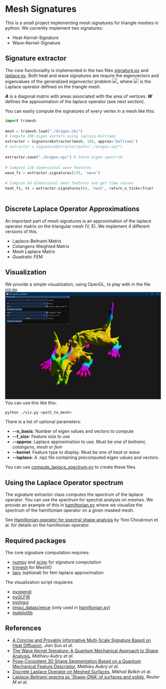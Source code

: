 # Mesh Signatures
This is a small project implementing mesh signatures for triangle meshes in python.
We currently implement two signatures:
- Heat-Kernel-Signature
- Wave-Kernel-Signature

## Signature extractor

The core functionality is implemented in the two files [signature.py](signature.py) and [laplace.py](laplace.py).  Both heat and wave signatures are require the eigenvectors and eigenvalues of the generalized eigenvector problem
<img src="https://render.githubusercontent.com/render/math?math=W\Phi=\lambda A\Phi">, where <img src="https://render.githubusercontent.com/render/math?math=L=A^{-1}W"> is the Laplace operator defined on the triangle mesh. 

***A*** is a diagonal matrix with areas associated with the area of vertices. ***W*** defines the approximation of the laplace operator (see next section).

You can easily compute the signatures of every vertex in a mesh like this:
```python
import trimesh

mesh = trimesh.load("./dragon.obj")
# Compute 100 eigen vectors using laplace-beltrami
extractor = SignatureExtractor(mesh, 100, approx='beltrami') 
# extractor = SignatureExtractor(path="./dragon.npz")

extractor.save("./dragon.npz") # Store eigen spectrum

# Compute 128 dimensional wave features
wave_fs = extractor.signatures(128, 'wave')

# Compute 64 dimensional heat features and get time values
heat_fs, ts = extractor.signatures(64, 'heat', return_x_ticks=True)
 
```

## Discrete Laplace Operator Approximations

An important part of mesh signatures is an approximation of the laplace operator matrix on the triangular mesh (V, E).
We implement 4 different versions of this.
- Laplace-Beltrami Matrix
- Cotangens Weighted Matrix
- Mesh Laplace Matrix
- Quadratic FEM

## Visualization

We provide a simple visualization, using OpenGL, to play with in the file [viz.py](viz.py)
![Dragon distance vizualization](images/dragon_distance.jpg)
You can use this like this:
```
python ./viz.py <path_to_mesh>
```
There is a list of optional parameters:
- **--n_basis**: Number of eigen values and vectors to compute
- **--f_size**:  Feature size to use
- **--approx**:  Laplace approximation to use. Must be one of *beltrami*, *cotangens*, *mesh* or *fem*
- **--kernel**:  Feature type to display. Must be one of *heat* or *wave* 
- **--laplace**: A .npz file containing precomputed eigen values and vectors. 

You can use [compute_laplace_spectrum.py](compute_laplace_spectrum.py) to create these files.

## Using the Laplace Operator spectrum

The signature extractor class computes the spectrum of the laplace operator. You can use the spectrum for spectral analysis on meshes.
We provide an example of this in [hamiltonian.py](hamiltonian.py) where we visualize the spectrum 
of the hamiltonian operator on a given masked mesh.

See [Hamiltonian operator for spectral shape analysis](http://arxiv.org/abs/1611.01990) by Yoni Choukroun et al. for details on the hamiltonian operator.

## Required packages
The core signature computation requires:
- [numpy](https://numpy.org/s) and [scipy](https://www.scipy.org/) for signature computation
- [trimesh](https://github.com/mikedh/trimesh) for MeshIO
- [lapy](https://github.com/Deep-MI/LaPy) (optional) for fem laplace approximation

The visualization script requieres
- [pyopengl](http://pyopengl.sourceforge.net/)
- [pyGLFW](https://github.com/FlorianRhiem/pyGLFW)
- [pyimgui](https://github.com/swistakm/pyimgui)
- [imgui_datascience](https://github.com/pthom/imgui_datascience) (only used in [hamiltonian.py](hamiltonian.py))
- [matplotlib](https://matplotlib.org/)

## References
- [A Concise and Provably Informative Multi-Scale Signature Based on Heat Diffusion](http://www.lix.polytechnique.fr/~maks/papers/hks.pdf), *Jian Sun et al.*
- [The Wave Kernel Signature: A Quantum Mechanical Approach to Shape Analysis](https://vision.informatik.tu-muenchen.de/_media/spezial/bib/aubry-et-al-4dmod11.pdf), *Mathieu Aubry et al.*
- [Pose-Consistent 3D Shape Segmentation Based on a Quantum Mechanical Feature Descriptor](http://imagine.enpc.fr/~aubrym/projects/wks/texts/2011-3D-shape-segmentation.pdf), *Mathieu Aubry et al.*
- [Discrete Laplace Operator on Meshed Surfaces](http://www.cs.jhu.edu/~misha/Fall09/Belkin08.pdf), *Mikhail Belkin et al.*
- [Laplace-Beltrami spectra as 'Shape-DNA' of surfaces and solids](http://dx.doi.org/10.1016/j.cad.2005.10.011), *Reuter M et al.*